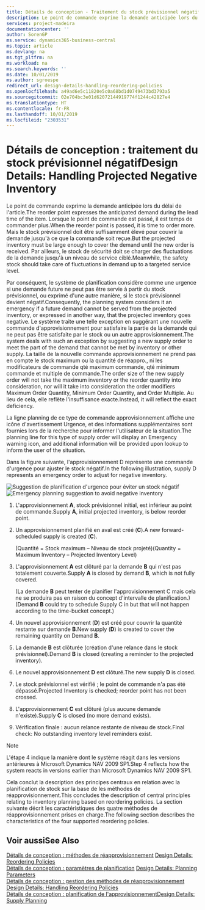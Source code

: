 ```yaml
---
title: Détails de conception - Traitement du stock prévisionnel négatif | Microsoft Docs
description: Le point de commande exprime la demande anticipée lors du délai de l'article. Lorsque le point de commande est passé, il est temps de commander plus. Mais le stock prévisionnel doit être suffisamment élevé pour couvrir la demande jusqu'à ce que la commande soit reçue. Par ailleurs, le stock de sécurité doit se charger des fluctuations de la demande jusqu'à un niveau de service ciblé.
services: project-madeira
documentationcenter: ''
author: SorenGP
ms.service: dynamics365-business-central
ms.topic: article
ms.devlang: na
ms.tgt_pltfrm: na
ms.workload: na
ms.search.keywords: ''
ms.date: 10/01/2019
ms.author: sgroespe
redirect_url: design-details-handling-reordering-policies
ms.openlocfilehash: a49ad6e5c11820e5c0a68bd1d0749473bd3793a5
ms.sourcegitcommit: 02e704bc3e01d62072144919774f1244c42827e4
ms.translationtype: HT
ms.contentlocale: fr-FR
ms.lasthandoff: 10/01/2019
ms.locfileid: "2303531"
---
```

# <a name="design-details-handling-projected-negative-inventory"></a><span data-ttu-id="f2f8d-106">Détails de conception : traitement du stock prévisionnel négatif</span><span class="sxs-lookup"><span data-stu-id="f2f8d-106">Design Details: Handling Projected Negative Inventory</span></span>
<span data-ttu-id="f2f8d-107">Le point de commande exprime la demande anticipée lors du délai de l'article.</span><span class="sxs-lookup"><span data-stu-id="f2f8d-107">The reorder point expresses the anticipated demand during the lead time of the item.</span></span> <span data-ttu-id="f2f8d-108">Lorsque le point de commande est passé, il est temps de commander plus.</span><span class="sxs-lookup"><span data-stu-id="f2f8d-108">When the reorder point is passed, it is time to order more.</span></span> <span data-ttu-id="f2f8d-109">Mais le stock prévisionnel doit être suffisamment élevé pour couvrir la demande jusqu'à ce que la commande soit reçue.</span><span class="sxs-lookup"><span data-stu-id="f2f8d-109">But the projected inventory must be large enough to cover the demand until the new order is received.</span></span> <span data-ttu-id="f2f8d-110">Par ailleurs, le stock de sécurité doit se charger des fluctuations de la demande jusqu'à un niveau de service ciblé.</span><span class="sxs-lookup"><span data-stu-id="f2f8d-110">Meanwhile, the safety stock should take care of fluctuations in demand up to a targeted service level.</span></span>  

 <span data-ttu-id="f2f8d-111">Par conséquent, le système de planification considère comme une urgence si une demande future ne peut pas être servie à partir du stock prévisionnel, ou exprimé d'une autre manière, si le stock prévisionnel devient négatif.</span><span class="sxs-lookup"><span data-stu-id="f2f8d-111">Consequently, the planning system considers it an emergency if a future demand cannot be served from the projected inventory, or expressed in another way, that the projected inventory goes negative.</span></span> <span data-ttu-id="f2f8d-112">Le système traite une telle exception en suggérant une nouvelle commande d'approvisionnement pour satisfaire la partie de la demande qui ne peut pas être satisfaite par le stock ou un autre approvisionnement.</span><span class="sxs-lookup"><span data-stu-id="f2f8d-112">The system deals with such an exception by suggesting a new supply order to meet the part of the demand that cannot be met by inventory or other supply.</span></span> <span data-ttu-id="f2f8d-113">La taille de la nouvelle commande approvisionnement ne prend pas en compte le stock maximum ou la quantité de réappro., ni les modificateurs de commande qté maximum commande, qté minimum commande et multiple de commande.</span><span class="sxs-lookup"><span data-stu-id="f2f8d-113">The order size of the new supply order will not take the maximum inventory or the reorder quantity into consideration, nor will it take into consideration the order modifiers Maximum Order Quantity, Minimum Order Quantity, and Order Multiple.</span></span> <span data-ttu-id="f2f8d-114">Au lieu de cela, elle reflète l'insuffisance exacte.</span><span class="sxs-lookup"><span data-stu-id="f2f8d-114">Instead, it will reflect the exact deficiency.</span></span>  

 <span data-ttu-id="f2f8d-115">La ligne planning de ce type de commande approvisionnement affiche une icône d'avertissement Urgence, et des informations supplémentaires sont fournies lors de la recherche pour informer l'utilisateur de la situation.</span><span class="sxs-lookup"><span data-stu-id="f2f8d-115">The planning line for this type of supply order will display an Emergency warning icon, and additional information will be provided upon lookup to inform the user of the situation.</span></span>  

 <span data-ttu-id="f2f8d-116">Dans la figure suivante, l'approvisionnement D représente une commande d'urgence pour ajuster le stock négatif.</span><span class="sxs-lookup"><span data-stu-id="f2f8d-116">In the following illustration, supply D represents an emergency order to adjust for negative inventory.</span></span>  

 <span data-ttu-id="f2f8d-117">![Suggestion de planification d'urgence pour éviter un stock négatif](media/nav_app_supply_planning_2_negative_inventory.png "Suggestion de planification d'urgence pour éviter un stock négatif")</span><span class="sxs-lookup"><span data-stu-id="f2f8d-117">![Emergency planning suggestion to avoid negative inventory](media/nav_app_supply_planning_2_negative_inventory.png "Emergency planning suggestion to avoid negative inventory")</span></span>  

1.  <span data-ttu-id="f2f8d-118">L'approvisionnement **A**, stock prévisionnel initial, est inférieur au point de commande.</span><span class="sxs-lookup"><span data-stu-id="f2f8d-118">Supply **A**, initial projected inventory, is below reorder point.</span></span>  
2.  <span data-ttu-id="f2f8d-119">Un approvisionnement planifié en aval est créé (**C**).</span><span class="sxs-lookup"><span data-stu-id="f2f8d-119">A new forward-scheduled supply is created (**C**).</span></span>  

     <span data-ttu-id="f2f8d-120">(Quantité = Stock maximum – Niveau de stock projeté)</span><span class="sxs-lookup"><span data-stu-id="f2f8d-120">(Quantity = Maximum Inventory – Projected Inventory Level)</span></span>  
3.  <span data-ttu-id="f2f8d-121">L'approvisionnement **A** est clôturé par la demande **B** qui n'est pas totalement couverte.</span><span class="sxs-lookup"><span data-stu-id="f2f8d-121">Supply **A** is closed by demand **B**, which is not fully covered.</span></span>  

     <span data-ttu-id="f2f8d-122">(La demande **B** peut tenter de planifier l'approvisionnement C mais cela ne se produira pas en raison du concept d'intervalle de planification.)</span><span class="sxs-lookup"><span data-stu-id="f2f8d-122">(Demand **B** could try to schedule Supply C in but that will not happen according to the time-bucket concept.)</span></span>  
4.  <span data-ttu-id="f2f8d-123">Un nouvel approvisionnement (**D**) est créé pour couvrir la quantité restante sur demande **B**.</span><span class="sxs-lookup"><span data-stu-id="f2f8d-123">New supply (**D**) is created to cover the remaining quantity on Demand **B**.</span></span>  
5.  <span data-ttu-id="f2f8d-124">La demande **B** est clôturée (création d'une relance dans le stock prévisionnel).</span><span class="sxs-lookup"><span data-stu-id="f2f8d-124">Demand **B** is closed (creating a reminder to the projected inventory).</span></span>  
6.  <span data-ttu-id="f2f8d-125">Le nouvel approvisionnement **D** est clôturé.</span><span class="sxs-lookup"><span data-stu-id="f2f8d-125">The new supply **D** is closed.</span></span>  
7.  <span data-ttu-id="f2f8d-126">Le stock prévisionnel est vérifié ; le point de commande n'a pas été dépassé.</span><span class="sxs-lookup"><span data-stu-id="f2f8d-126">Projected Inventory is checked; reorder point has not been crossed.</span></span>  
8.  <span data-ttu-id="f2f8d-127">L'approvisionnement **C** est clôturé (plus aucune demande n'existe).</span><span class="sxs-lookup"><span data-stu-id="f2f8d-127">Supply **C** is closed (no more demand exists).</span></span>  
9. <span data-ttu-id="f2f8d-128">Vérification finale : aucun relance restante de niveau de stock.</span><span class="sxs-lookup"><span data-stu-id="f2f8d-128">Final check: No outstanding inventory level reminders exist.</span></span>  

> [!NOTE]  
>  <span data-ttu-id="f2f8d-129">L'étape 4 indique la manière dont le système réagit dans les versions antérieures à Microsoft Dynamics NAV 2009 SP1.</span><span class="sxs-lookup"><span data-stu-id="f2f8d-129">Step 4 reflects how the system reacts in versions earlier than Microsoft Dynamics NAV 2009 SP1.</span></span>  

 <span data-ttu-id="f2f8d-130">Cela conclut la description des principes centraux en relation avec la planification de stock sur la base de les méthodes de réapprovisionnement.</span><span class="sxs-lookup"><span data-stu-id="f2f8d-130">This concludes the description of central principles relating to inventory planning based on reordering policies.</span></span> <span data-ttu-id="f2f8d-131">La section suivante décrit les caractéristiques des quatre méthodes de réapprovisionnement prises en charge.</span><span class="sxs-lookup"><span data-stu-id="f2f8d-131">The following section describes the characteristics of the four supported reordering policies.</span></span>  

## <a name="see-also"></a><span data-ttu-id="f2f8d-132">Voir aussi</span><span class="sxs-lookup"><span data-stu-id="f2f8d-132">See Also</span></span>  
 <span data-ttu-id="f2f8d-133">[Détails de conception : méthodes de réapprovisionnement](design-details-reordering-policies.md) </span><span class="sxs-lookup"><span data-stu-id="f2f8d-133">[Design Details: Reordering Policies](design-details-reordering-policies.md) </span></span>  
 <span data-ttu-id="f2f8d-134">[Détails de conception : paramètres de planification](design-details-planning-parameters.md) </span><span class="sxs-lookup"><span data-stu-id="f2f8d-134">[Design Details: Planning Parameters](design-details-planning-parameters.md) </span></span>  
 <span data-ttu-id="f2f8d-135">[Détails de conception : gestion des méthodes de réapprovisionnement](design-details-handling-reordering-policies.md) </span><span class="sxs-lookup"><span data-stu-id="f2f8d-135">[Design Details: Handling Reordering Policies](design-details-handling-reordering-policies.md) </span></span>  
 [<span data-ttu-id="f2f8d-136">Détails de conception : planification de l'approvisionnement</span><span class="sxs-lookup"><span data-stu-id="f2f8d-136">Design Details: Supply Planning</span></span>](design-details-supply-planning.md)
